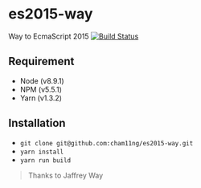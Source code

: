 # es2015-way

Way to EcmaScript 2015
<a href="https://travis-ci.org/cham11ng/typescript-api-starter">
  <img src="https://travis-ci.org/cham11ng/typescript-api-starter.svg?branch=master" alt="Build Status">
</a>

## Requirement

* Node (v8.9.1)
* NPM (v5.5.1)
* Yarn (v1.3.2)

## Installation

* `git clone git@github.com:cham11ng/es2015-way.git`
* `yarn install`
* `yarn run build`

> Thanks to Jaffrey Way
